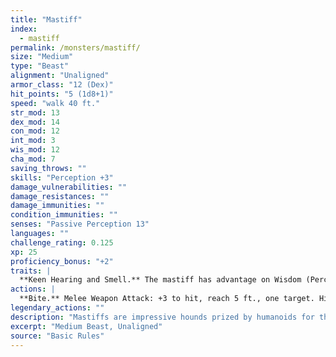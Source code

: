 ```yaml
---
title: "Mastiff"
index:
  - mastiff
permalink: /monsters/mastiff/
size: "Medium"
type: "Beast"
alignment: "Unaligned"
armor_class: "12 (Dex)"
hit_points: "5 (1d8+1)"
speed: "walk 40 ft."
str_mod: 13
dex_mod: 14
con_mod: 12
int_mod: 3
wis_mod: 12
cha_mod: 7
saving_throws: ""
skills: "Perception +3"
damage_vulnerabilities: ""
damage_resistances: ""
damage_immunities: ""
condition_immunities: ""
senses: "Passive Perception 13"
languages: ""
challenge_rating: 0.125
xp: 25
proficiency_bonus: "+2"
traits: |
  **Keen Hearing and Smell.** The mastiff has advantage on Wisdom (Perception) checks that rely on hearing or smell.
actions: |
  **Bite.** Melee Weapon Attack: +3 to hit, reach 5 ft., one target. Hit: 4 (1d6 + 1) piercing damage. If the target is a creature, it must succeed on a DC 11 Strength saving throw or be knocked prone.  
legendary_actions: ""
description: "Mastiffs are impressive hounds prized by humanoids for their loyalty and keen senses. Mastiffs can be trained as guard dogs, hunting dogs, and war dogs. Halflings and other Small humanoids ride them as mounts."
excerpt: "Medium Beast, Unaligned"
source: "Basic Rules"
---
```


